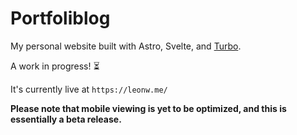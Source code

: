 
# Portfoliblog

My personal website built with Astro, Svelte, and [Turbo](https://turbo.hotwired.dev/).

A work in progress! :hourglass_flowing_sand:

It's currently live at `https://leonw.me/`

**Please note that mobile viewing is yet to be optimized, and this is essentially a beta release.**
